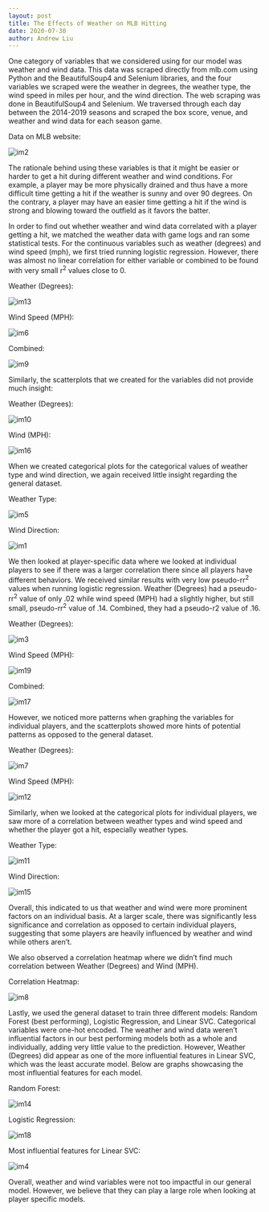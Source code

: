 ```yaml
---
layout: post
title: The Effects of Weather on MLB Hitting
date: 2020-07-30
author: Andrew Liu
---
```


One category of variables that we considered using for our model was weather and wind data.
This data was scraped directly from mlb.com using Python and the BeautifulSoup4 and Selenium libraries, and the four variables we scraped were the
weather in degrees, the weather type, the wind speed in miles per hour, and the wind direction.
The web scraping was done in BeautifulSoup4 and Selenium. We traversed through each day
between the 2014-2019 seasons and scraped the box score, venue, and weather and wind data
for each season game.

Data on MLB website:


![im2](./images/image2.png "im2")



The rationale behind using these variables is that it might be easier or harder to get a hit during
different weather and wind conditions. For example, a player may be more physically drained
and thus have a more difficult time getting a hit if the weather is sunny and over 90 degrees. On
the contrary, a player may have an easier time getting a hit if the wind is strong and blowing
toward the outfield as it favors the batter.

In order to find out whether weather and wind data correlated with a player getting a hit, we
matched the weather data with game logs and ran some statistical tests. For the continuous
variables such as weather (degrees) and wind speed (mph), we first tried running logistic
regression. However, there was almost no linear correlation for either variable or combined to
be found with very small r<sup>2</sup> values close to 0.

Weather (Degrees): 


![im13](./images/image13.png "im13")


Wind Speed (MPH):


![im6](./images/image6.png "im6")


Combined:


![im9](./images/image9.png "im9")



Similarly, the scatterplots that we created for the variables did not provide much insight:

Weather (Degrees):


![im10](./images/image10.png "im10")


Wind (MPH):


![im16](./images/image16.png "im16")


When we created categorical plots for the categorical values of weather type and wind direction, we again received little insight regarding the general dataset.

Weather Type:


![im5](./images/image5.png "im5")


Wind Direction:


![im1](./images/image1.png "im1")



We then looked at player-specific data where we looked at individual players to see if there was a larger correlation there since all players have different behaviors. We received similar results with very low pseudo-rr<sup>2</sup> values when running logistic regression. Weather (Degrees) had a pseudo-rr<sup>2</sup> value of only .02 while wind speed (MPH) had a slightly higher, but still small, pseudo-rr<sup>2</sup> value of .14. Combined, they had a pseudo-r2 value of .16.

Weather (Degrees):


![im3](./images/image3.png "im3")


Wind Speed (MPH):


![im19](./images/image19.png "im19")


Combined:


![im17](./images/image17.png "im17")



However, we noticed more patterns when graphing the variables for individual players, and the scatterplots showed more hints of potential patterns as opposed to the general dataset.

Weather (Degrees): 


![im7](./images/image7.png "im7")


Wind Speed (MPH):


![im12](./images/image12.png "im12")



Similarly, when we looked at the categorical plots for individual players, we saw more of a correlation between weather types and wind speed and whether the player got a hit, especially weather types. 

Weather Type:


![im11](./images/image11.png "im11")


Wind Direction:


![im15](./images/image15.png "im15")



Overall, this indicated to us that weather and wind were more prominent factors on an individual basis. At a larger scale, there was significantly less significance and correlation as opposed to certain individual players, suggesting that some players are heavily influenced by weather and wind while others aren’t.

We also observed a correlation heatmap where we didn’t find much correlation between Weather (Degrees) and Wind (MPH).

Correlation Heatmap:


![im8](./images/image8.png "im8")



Lastly, we used the general dataset to train three different models: Random Forest (best performing), Logistic Regression, and Linear SVC. Categorical variables were one-hot encoded. The weather and wind data weren’t influential factors in our best performing models both as a whole and individually, adding very little value to the prediction. However, Weather (Degrees) did appear as one of the more influential features in Linear SVC, which was the least accurate model. Below are graphs showcasing the most influential features for each model.

Random Forest:


![im14](./images/image14.png "im14")


Logistic Regression:


![im18](./images/image18.png "im18")


Most influential features for Linear SVC:


![im4](./images/image4.png "im4")



Overall, weather and wind variables were not too impactful in our general model. However, we believe that they can play a large role when looking at player specific models.

